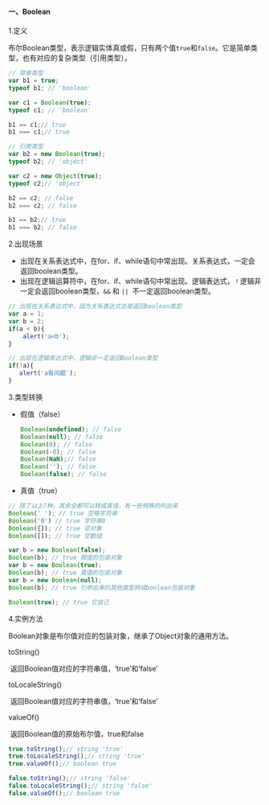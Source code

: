 #### 一、Boolean

1.定义

​	布尔Boolean类型，表示逻辑实体真或假，只有两个值`true`和`false`。它是简单类型，也有对应的复杂类型（引用类型）。

```javascript
// 简单类型
var b1 = true;
typeof b1; // 'boolean'

var c1 = Boolean(true);
typeof c1; // 'boolean'

b1 == c1;// true
b1 === c1;// true

// 引用类型
var b2 = new Boolean(true);
typeof b2; // 'object'

var c2 = new Object(true);
typeof c2;// 'object'

b2 == c2; // false
b2 === c2; // false

b1 == b2;// true
b1 === b2; // false
```

2.出现场景

- 出现在关系表达式中，在for、if、while语句中常出现。关系表达式，一定会返回boolean类型。
- 出现在逻辑运算符中，在for、if、while语句中常出现。逻辑表达式，`！`逻辑非一定会返回boolean类型，`&&` 和 `|| `不一定返回boolean类型。

```js
// 出现在关系表达式中，因为关系表达式总是返回boolean类型
var a = 1;
var b = 2;
if(a < b){
	alert('a<b');
}

// 出现在逻辑表达式中，逻辑非一定返回Boolean类型
if(!a){
   alert('a有问题');
}

```

3.类型转换

- 假值（false）

  ```js
  Boolean(undefined); // false
  Boolean(null); // false
  Boolean(0); // false
  Boolean(-0); // false
  Boolean(NaN);// false
  Boolean(''); // false
  Boolean(false); // false
  ```

- 真值（true）

```js
// 除了以上7种，其余全都可以转成真值，有一些特殊的列出来
Boolean(' '); // true 空格字符串
Boolean('0') // true 字符串0
Boolean({}); // true 空对象
Boolean([]); // true 空数组

var b = new Boolean(false);
Boolean(b); // true 假值的包装对象
var b = new Boolean(true);
Boolean(b); // true 真值的包装对象
var b = new Boolean(null);
Boolean(b); // true 引申出来的其他类型转成boolean包装对象

Boolean(true); // true 它自己
```

4.实例方法

Boolean对象是布尔值对应的包装对象，继承了Object对象的通用方法。

toString()

​	返回Boolean值对应的字符串值，‘true’和‘false’

toLocaleString()

​	返回Boolean值对应的字符串值，‘true’和‘false’

valueOf()

​	返回Boolean值的原始布尔值，true和false

```js
true.toString();// string 'true'
true.toLocaleString();// string 'true'
true.valueOf();// boolean true

false.toString();// string 'false'
false.toLocaleString();// string 'false'
false.valueOf();// boolean true
```











